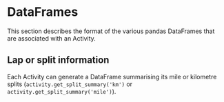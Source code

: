 # DataFrames

This section describes the format of the various pandas DataFrames that are associated with an Activity.

## Lap or split information

Each Activity can generate a DataFrame summarising its mile or kilometre splits (`activity.get_split_summary('km')` or
`activity.get_split_summary('mile')`).